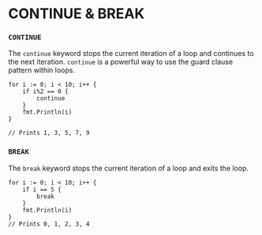 # CONTINUE & BREAK

### `CONTINUE`

The `continue` keyword stops the current iteration of a loop and continues to the next iteration. `continue` is a powerful way to use the guard clause pattern within loops.

```
for i := 0; i < 10; i++ {
    if i%2 == 0 {
        continue
    }
    fmt.Println(i)
}

// Prints 1, 3, 5, 7, 9
```

### `BREAK`

The `break` keyword stops the current iteration of a loop and exits the loop.

```
for i := 0; i < 10; i++ {
    if i == 5 {
        break
    }
    fmt.Println(i)
}
// Prints 0, 1, 2, 3, 4
```

